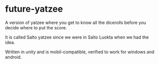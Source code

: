 # future-yatzee
 A version of yatzee where you get to know all the dicerolls before you decide where to put the score.
 
 It is called Salto yatzee since we were in Salto Luokta when we had the idea.
 
 Written in unity and is mobil-compatible, verified to work for windows and android.
